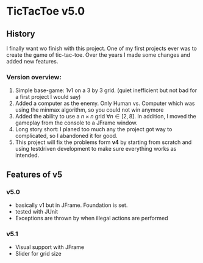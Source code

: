 # TicTacToe v5.0

## History

I finally want wo finish with this project. One of my first projects ever was to create the game of tic-tac-toe. Over
the years I made some changes and added new features.

### Version overview:

1. Simple base-game: 1v1 on a 3 by 3 grid. (quiet inefficient but not bad for a first project I would say)
2. Added a computer as the enemy. Only Human vs. Computer which was using the minmax algorithm, so you could not win
   anymore
3. Added the ability to use a $n \times n$ grid $\forall n \in [2,8]$. In addition, I moved the gameplay from the
   console to a JFrame window.
4. Long story short: I planed too much any the project got way to complicated, so I abandoned it for good.
5. This project will fix the problems form **v4** by starting from scratch and using testdriven development to make sure
   everything works as intended.

## Features of v5

### v5.0

- basically v1 but in JFrame. Foundation is set. 
- tested with JUnit
- Exceptions are thrown by when illegal actions are performed

### v5.1

- Visual support with JFrame
- Slider for grid size